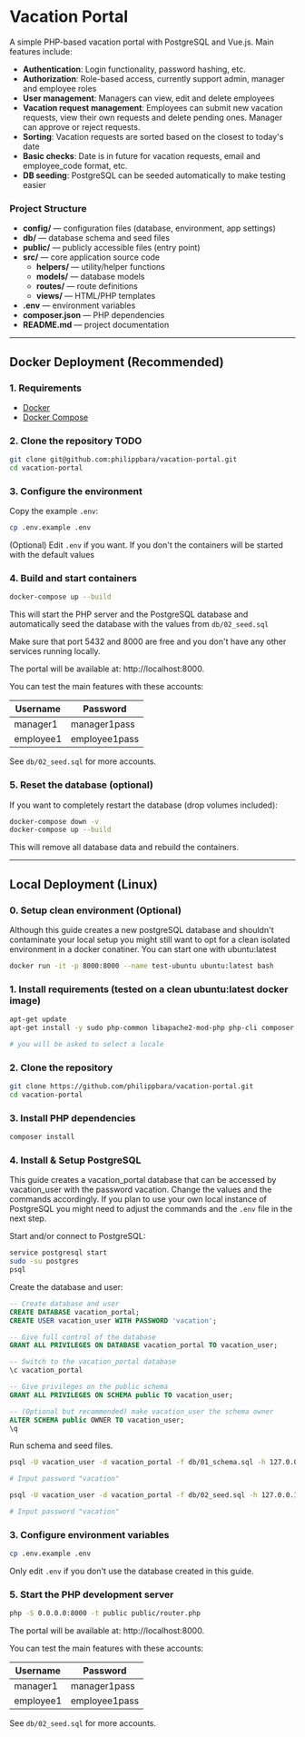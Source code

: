 # Vacation Portal

A simple PHP-based vacation portal with PostgreSQL and Vue.js. Main features include:

- **Authentication**: Login functionality, password hashing, etc.
- **Authorization**: Role-based access, currently support admin, manager and employee roles
- **User management**: Managers can view, edit and delete employees
- **Vacation request management**: Employees can submit new vacation requests, view their own requests and delete pending ones. Manager can approve or reject requests.
- **Sorting**: Vacation requests are sorted based on the closest to today's date
- **Basic checks**: Date is in future for vacation requests, email and employee_code format, etc.
- **DB seeding**: PostgreSQL can be seeded automatically to make testing easier

### **Project Structure**
- **config/** — configuration files (database, environment, app settings)
- **db/** — database schema and seed files
- **public/** — publicly accessible files (entry point)
- **src/** — core application source code
    - **helpers/** — utility/helper functions
    - **models/** — database models
    - **routes/** — route definitions
    - **views/** — HTML/PHP templates
- **.env** — environment variables
- **composer.json** — PHP dependencies
- **README.md** — project documentation


---

## **Docker Deployment (Recommended)**

### **1. Requirements**
- [Docker](https://docs.docker.com/engine/install/)
- [Docker Compose](https://docs.docker.com/compose/install/)

### **2. Clone the repository TODO**

```bash
git clone git@github.com:philippbara/vacation-portal.git
cd vacation-portal
```

### **3. Configure the environment**
Copy the example ```.env```:
```bash
cp .env.example .env
```
(Optional) Edit ```.env``` if you want. If you don't the containers will be started with the default values

### **4. Build and start containers**

```bash
docker-compose up --build
```

This will start the PHP server and the PostgreSQL database and automatically seed the database with the values from
```db/02_seed.sql```

Make sure that port 5432 and 8000 are free and you don't have any other services running locally.

The portal will be available at: http://localhost:8000.

You can test the main features with these accounts:

| Username   | Password       |
|------------|----------------|
| manager1   | manager1pass   |
| employee1  | employee1pass  |

See ```db/02_seed.sql``` for more accounts.

### **5. Reset the database (optional)**
If you want to completely restart the database (drop volumes included):
```bash
docker-compose down -v
docker-compose up --build
```
This will remove all database data and rebuild the containers.

---
## **Local Deployment (Linux)**

### **0. Setup clean environment (Optional)**
Although this guide creates a new postgreSQL database and shouldn't contaminate your local setup you might still want to opt for a clean isolated environment in a docker conatiner. You can start one with ubuntu:latest
```bash
docker run -it -p 8000:8000 --name test-ubuntu ubuntu:latest bash
```

### **1. Install requirements (tested on a clean ubuntu:latest docker image)**

```bash
apt-get update
apt-get install -y sudo php-common libapache2-mod-php php-cli composer postgresql php-xml

# you will be asked to select a locale
```

### **2. Clone the repository**

```bash
git clone https://github.com/philippbara/vacation-portal.git
cd vacation-portal
```

### **3. Install PHP dependencies**

```bash
composer install
```

### **4. Install & Setup PostgreSQL**
This guide creates a vacation_portal database that can be accessed by vacation_user with the password vacation. Change the values and the commands accordingly. If you plan to use your own local instance of PostgreSQL you might need to adjust the commands and the ```.env``` file in the next step.

Start and/or connect to PostgreSQL:
```bash
service postgresql start
sudo -su postgres
psql
```
Create the database and user:
```sql
-- Create database and user
CREATE DATABASE vacation_portal;
CREATE USER vacation_user WITH PASSWORD 'vacation';

-- Give full control of the database
GRANT ALL PRIVILEGES ON DATABASE vacation_portal TO vacation_user;

-- Switch to the vacation_portal database
\c vacation_portal

-- Give privileges on the public schema
GRANT ALL PRIVILEGES ON SCHEMA public TO vacation_user;

-- (Optional but recommended) make vacation_user the schema owner
ALTER SCHEMA public OWNER TO vacation_user;
\q
```
Run schema and seed files.
```bash
psql -U vacation_user -d vacation_portal -f db/01_schema.sql -h 127.0.0.1 -W

# Input password "vacation"

psql -U vacation_user -d vacation_portal -f db/02_seed.sql -h 127.0.0.1 -W

# Input password "vacation"
```


### **3. Configure environment variables**
```bash
cp .env.example .env
```
Only edit ```.env``` if you don't use the database created in this guide.

### **5. Start the PHP development server**
```bash
php -S 0.0.0.0:8000 -t public public/router.php
```

The portal will be available at: http://localhost:8000.

You can test the main features with these accounts:

| Username   | Password       |
|------------|----------------|
| manager1   | manager1pass   |
| employee1  | employee1pass  |

See ```db/02_seed.sql``` for more accounts.


